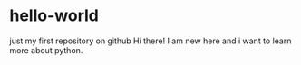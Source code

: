 # hello-world
just my first repository on github
Hi there!
I am new here and i want to learn more about python.
